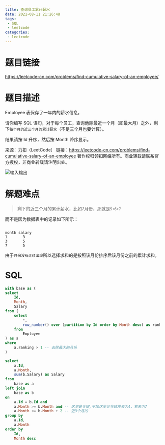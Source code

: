 ```yaml
---
title: 查询员工累计薪水
date: 2021-08-11 21:26:48
tags:
 - SQL
 - leetcode
categories:
 - leetcode
---
```



# 题目链接

https://leetcode-cn.com/problems/find-cumulative-salary-of-an-employee/

# 题目描述

Employee 表保存了一年内的薪水信息。

请你编写 SQL 语句，对于每个员工，查询他除最近一个月（即最大月）之外，剩下`每个月的近三个月的累计薪水`（不足三个月也要计算）。

结果请按 Id 升序，然后按 Month 降序显示。

来源：力扣（LeetCode）
链接：https://leetcode-cn.com/problems/find-cumulative-salary-of-an-employee
著作权归领扣网络所有。商业转载请联系官方授权，非商业转载请注明出处。

![输入输出](0.png)

# 解题难点

> 剩下的近三个月的累计薪水，比如7月份，那就是`5+6+7`

而不是因为数据表中的记录如下所示：

```TXT

month salary
1       3
3       5
7       5
```
由于`月份没有连续出现`所以选择求和的是按照该月份排序后该月份之前的累计求和。



# SQL

```sql
with base as (
select
    Id,
    Month,
    Salary
from (
    select
        *,
        row_number() over (partition by Id order by Month desc) as ranking 
    from
        Employee  
) as a
where
    a.ranking > 1 -- 去除最大的月份
)

select 
    a.Id,
    a.Month,
    sum(b.Salary) as Salary
from
    base as a
left join 
    base as b
on
    a.Id = b.Id and
    a.Month >= b.Month and -- 这里是关键,不加这里会导致左表为4，右表为7
    a.Month <= b.Month + 2 -- 近3个月的
group by 
    a.Id,
    a.Month
order by    
    Id,
    Month desc
```